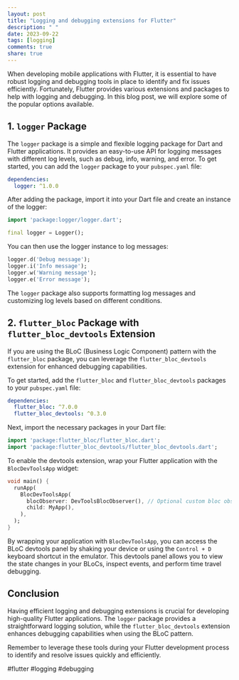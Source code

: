 ```yaml
---
layout: post
title: "Logging and debugging extensions for Flutter"
description: " "
date: 2023-09-22
tags: [logging]
comments: true
share: true
---
```


When developing mobile applications with Flutter, it is essential to have robust logging and debugging tools in place to identify and fix issues efficiently. Fortunately, Flutter provides various extensions and packages to help with logging and debugging. In this blog post, we will explore some of the popular options available.

## 1. `logger` Package

The `logger` package is a simple and flexible logging package for Dart and Flutter applications. It provides an easy-to-use API for logging messages with different log levels, such as debug, info, warning, and error. To get started, you can add the `logger` package to your `pubspec.yaml` file:

```yaml
dependencies:
  logger: ^1.0.0
```

After adding the package, import it into your Dart file and create an instance of the logger:

```dart
import 'package:logger/logger.dart';

final logger = Logger();
```

You can then use the logger instance to log messages:

```dart
logger.d('Debug message');
logger.i('Info message');
logger.w('Warning message');
logger.e('Error message');
```

The `logger` package also supports formatting log messages and customizing log levels based on different conditions.

## 2. `flutter_bloc` Package with `flutter_bloc_devtools` Extension

If you are using the BLoC (Business Logic Component) pattern with the `flutter_bloc` package, you can leverage the `flutter_bloc_devtools` extension for enhanced debugging capabilities.

To get started, add the `flutter_bloc` and `flutter_bloc_devtools` packages to your `pubspec.yaml` file:

```yaml
dependencies:
  flutter_bloc: ^7.0.0
  flutter_bloc_devtools: ^0.3.0
```

Next, import the necessary packages in your Dart file:

```dart
import 'package:flutter_bloc/flutter_bloc.dart';
import 'package:flutter_bloc_devtools/flutter_bloc_devtools.dart';
```

To enable the devtools extension, wrap your Flutter application with the `BlocDevToolsApp` widget:

```dart
void main() {
  runApp(
    BlocDevToolsApp(
      blocObserver: DevToolsBlocObserver(), // Optional custom bloc observer
      child: MyApp(),
    ),
  );
}
```

By wrapping your application with `BlocDevToolsApp`, you can access the BLoC devtools panel by shaking your device or using the `Control + D` keyboard shortcut in the emulator. This devtools panel allows you to view the state changes in your BLoCs, inspect events, and perform time travel debugging.

## Conclusion

Having efficient logging and debugging extensions is crucial for developing high-quality Flutter applications. The `logger` package provides a straightforward logging solution, while the `flutter_bloc_devtools` extension enhances debugging capabilities when using the BLoC pattern.

Remember to leverage these tools during your Flutter development process to identify and resolve issues quickly and efficiently.

#flutter #logging #debugging